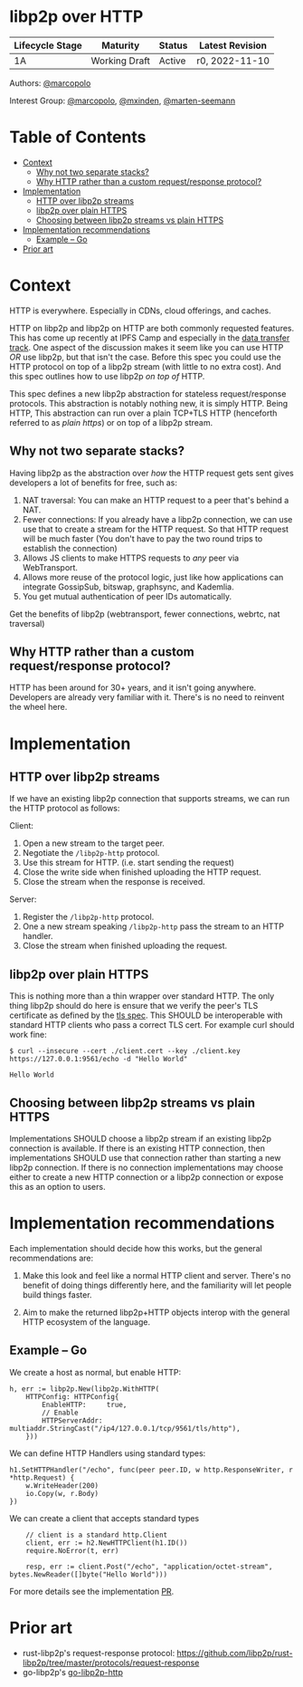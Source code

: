 # libp2p over HTTP <!-- omit in toc -->

| Lifecycle Stage | Maturity      | Status | Latest Revision |
| --------------- | ------------- | ------ | --------------- |
| 1A              | Working Draft | Active | r0, 2022-11-10  |

Authors: [@marcopolo]

Interest Group: [@marcopolo], [@mxinden], [@marten-seemann]

[@marcopolo]: https://github.com/mxinden
[@mxinden]: https://github.com/mxinden
[@marten-seemann]: https://github.com/marten-seemann

# Table of Contents <!-- omit in toc -->
- [Context](#context)
  - [Why not two separate stacks?](#why-not-two-separate-stacks)
  - [Why HTTP rather than a custom request/response protocol?](#why-http-rather-than-a-custom-requestresponse-protocol)
- [Implementation](#implementation)
  - [HTTP over libp2p streams](#http-over-libp2p-streams)
  - [libp2p over plain HTTPS](#libp2p-over-plain-https)
  - [Choosing between libp2p streams vs plain HTTPS](#choosing-between-libp2p-streams-vs-plain-https)
- [Implementation recommendations](#implementation-recommendations)
  - [Example – Go](#example--go)
- [Prior art](#prior-art)

# Context

HTTP is everywhere. Especially in CDNs, cloud offerings, and caches.

HTTP on libp2p and libp2p on HTTP are both commonly requested features. This has
come up recently at IPFS Camp and especially in the [data transfer track]. One
aspect of the discussion makes it seem like you can use HTTP _OR_ use libp2p,
but that isn't the case. Before this spec you could use the HTTP protocol on top
of a libp2p stream (with little to no extra cost). And this spec outlines how to use libp2p _on top of_ HTTP.

This spec defines a new libp2p abstraction for stateless request/response
protocols. This abstraction is notably nothing new, it is simply HTTP. Being
HTTP, This abstraction can run over a plain TCP+TLS HTTP (henceforth referred to
as _plain https_) or on top of a libp2p stream.

## Why not two separate stacks?

Having libp2p as the abstraction over _how_ the HTTP request gets sent gives developers a lot of benefits for free, such as:

1. NAT traversal: You can make an HTTP request to a peer that's behind a NAT.
1. Fewer connections: If you already have a libp2p connection, we can use use that to create a stream for the HTTP request. So that HTTP request will be much faster (You don't have to pay the two round trips to establish the connection)
1. Allows JS clients to make HTTPS requests to _any_ peer via WebTransport.
1. Allows more reuse of the protocol logic, just like how applications can integrate GossipSub, bitswap, graphsync, and Kademlia.
1. You get mutual authentication of peer IDs automatically.

Get the benefits of libp2p (webtransport, fewer connections, webrtc, nat traversal)

## Why HTTP rather than a custom request/response protocol?

HTTP has been around for 30+ years, and it isn't going anywhere. Developers are already very familiar with it. There's is no need to reinvent the wheel here.

# Implementation

## HTTP over libp2p streams

If we have an existing libp2p connection that supports streams, we can run the HTTP protocol as follows:

Client:
1. Open a new stream to the target peer.
1. Negotiate the `/libp2p-http` protocol.
1. Use this stream for HTTP. (i.e. start sending the request)
1. Close the write side when finished uploading the HTTP request.
1. Close the stream when the response is received.

Server:
1. Register the `/libp2p-http` protocol.
1. One a new stream speaking `/libp2p-http` pass the stream to an HTTP handler.
1. Close the stream when finished uploading the request.

## libp2p over plain HTTPS

This is nothing more than a thin wrapper over standard HTTP. The only thing
libp2p should do here is ensure that we verify the peer's TLS certificate as
defined by the [tls spec](../tls/tls.md). This SHOULD be interoperable with standard HTTP clients who pass a correct TLS cert. For example curl should work fine:

```
$ curl --insecure --cert ./client.cert --key ./client.key https://127.0.0.1:9561/echo -d "Hello World"

Hello World
```

## Choosing between libp2p streams vs plain HTTPS

Implementations SHOULD choose a libp2p stream if an existing libp2p connection
is available. If there is an existing HTTP connection, then implementations
SHOULD use that connection rather than starting a new libp2p connection. If
there is no connection implementations may choose either to create a new HTTP
connection or a libp2p connection or expose this as an option to users.

# Implementation recommendations

Each implementation should decide how this works, but the general recommendations are:

1. Make this look and feel like a normal HTTP client and server. There's no
benefit of doing things differently here, and the familiarity will let people
build things faster.

1. Aim to make the returned libp2p+HTTP objects interop with the general HTTP ecosystem of the language.

## Example – Go

We create a host as normal, but enable HTTP:
```
h, err := libp2p.New(libp2p.WithHTTP(
    HTTPConfig: HTTPConfig{
        EnableHTTP:     true,
        // Enable
        HTTPServerAddr: multiaddr.StringCast("/ip4/127.0.0.1/tcp/9561/tls/http"),
    }))
```

We can define HTTP Handlers using standard types:
```
h1.SetHTTPHandler("/echo", func(peer peer.ID, w http.ResponseWriter, r *http.Request) {
    w.WriteHeader(200)
    io.Copy(w, r.Body)
})
```

We can create a client that accepts standard types
```
    // client is a standard http.Client
	client, err := h2.NewHTTPClient(h1.ID())
	require.NoError(t, err)

	resp, err := client.Post("/echo", "application/octet-stream", bytes.NewReader([]byte("Hello World")))
```

For more details see the implementation [PR](https://github.com/libp2p/go-libp2p/pull/1874).

# Prior art

- rust-libp2p's request-response protocol: https://github.com/libp2p/rust-libp2p/tree/master/protocols/request-response
- go-libp2p's [go-libp2p-http]

[data transfer track]: (https://youtube.com/watch?v=VRn_U8ytvok&feature=share&si=EMSIkaIECMiOmarE6JChQQ)
[rust-libp2p request-response protocol]: (https://github.com/libp2p/rust-libp2p/tree/master/protocols/request-response)
[go-libp2p-http]: (https://github.com/libp2p/go-libp2p-http)